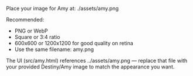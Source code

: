 Place your image for Amy at: ./assets/amy.png

Recommended:
- PNG or WebP
- Square or 3:4 ratio
- 600x600 or 1200x1200 for good quality on retina
- Use the same filename: amy.png

The UI (src/amy.html) references ../assets/amy.png — replace that file with your provided Destiny/Amy image to match the appearance you want.
